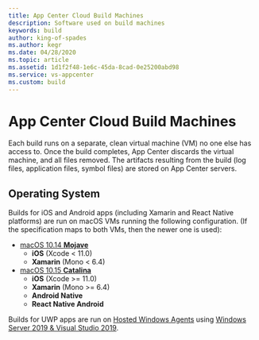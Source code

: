 ```yaml
---
title: App Center Cloud Build Machines
description: Software used on build machines
keywords: build
author: king-of-spades
ms.author: kegr
ms.date: 04/28/2020
ms.topic: article
ms.assetid: 1d1f2f48-1e6c-45da-8cad-0e25200abd98
ms.service: vs-appcenter
ms.custom: build
---
```


# App Center Cloud Build Machines

Each build runs on a separate, clean virtual machine (VM) no one else has access to. Once the build completes, App Center discards the virtual machine, and all files removed. The artifacts resulting from the build (log files, application files, symbol files) are stored on App Center servers.

## Operating System

Builds for iOS and Android apps (including Xamarin and React Native platforms) are run on macOS VMs running the following configuration. (If the specification maps to both VMs, then the newer one is used):
- [macOS 10.14 **Mojave**](https://github.com/actions/virtual-environments/blob/main/images/macos/macos-10.14-Readme.md)
   - **iOS** (Xcode < 11.0)
   - **Xamarin** (Mono < 6.4) 
- [macOS 10.15 **Catalina**](https://github.com/actions/virtual-environments/blob/main/images/macos/macos-10.15-Readme.md)
   - **iOS** (Xcode >= 11.0)
   - **Xamarin** (Mono >= 6.4)
   - **Android Native**
   - **React Native Android**

Builds for UWP apps are run on [Hosted Windows Agents](https://www.visualstudio.com/docs/build/concepts/agents/hosted) using [Windows Server 2019 & Visual Studio 2019](https://github.com/actions/virtual-environments/blob/master/images/win/Windows2019-Readme.md).
